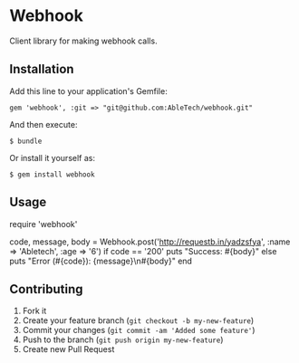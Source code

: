 # Webhook

Client library for making webhook calls.

## Installation

Add this line to your application's Gemfile:

    gem 'webhook', :git => "git@github.com:AbleTech/webhook.git"

And then execute:

    $ bundle

Or install it yourself as:

    $ gem install webhook

## Usage

  require 'webhook'

  code, message, body = Webhook.post('http://requestb.in/yadzsfya', :name => 'Abletech', :age => '6')
  if code == '200'
    puts "Success: #{body}"
  else
    puts "Error (#{code}): {message}\n#{body}"
  end

## Contributing

1. Fork it
2. Create your feature branch (`git checkout -b my-new-feature`)
3. Commit your changes (`git commit -am 'Added some feature'`)
4. Push to the branch (`git push origin my-new-feature`)
5. Create new Pull Request